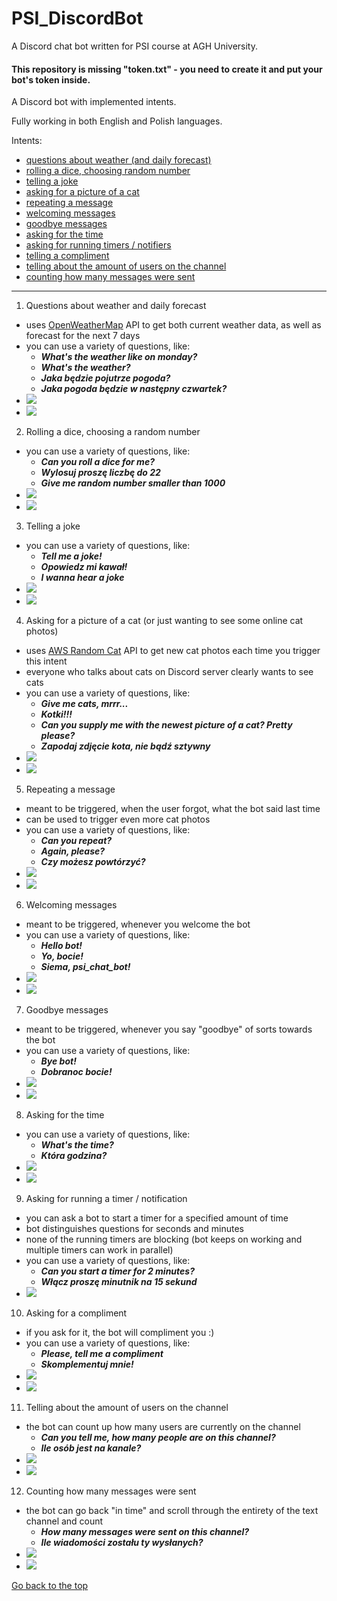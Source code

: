 
# PSI_DiscordBot
A Discord chat bot written for PSI course at AGH University.<div id="0"></div>

#### This repository is missing "token.txt" - you need to create it and put your bot's token inside.

A Discord bot with implemented intents.

Fully working in both English and Polish languages.

Intents:
- <a href="#1">questions about weather (and daily forecast)</a>
- <a href="#2">rolling a dice, choosing random number</a>
- <a href="#3">telling a joke</a>
- <a href="#4">asking for a picture of a cat</a>
- <a href="#5">repeating a message</a>
- <a href="#6">welcoming messages</a>
- <a href="#7">goodbye messages</a>
- <a href="#8">asking for the time</a>
- <a href="#9">asking for running timers / notifiers</a>
- <a href="#10">telling a compliment</a>
- <a href="#11">telling about the amount of users on the channel</a>
- <a href="#12">counting how many messages were sent</a>

___

1. Questions about weather and daily forecast <div id="1"></div>
 - uses [OpenWeatherMap](https://openweathermap.org/) API to get both current weather data, as well as forecast for the next 7 days
 - you can use a variety of questions, like:
    - ***What's the weather like on monday?***
    - ***What's the weather?***
    - ***Jaka będzie pojutrze pogoda?***
    - ***Jaka pogoda będzie w następny czwartek?***
 - ![](https://github.com/GabenRulez/PSI_DiscordBot/blob/master/readMePictures/screenshot_1.png?raw=true)
 - ![](https://github.com/GabenRulez/PSI_DiscordBot/blob/master/readMePictures/screenshot_2.png?raw=true)
 
2. Rolling a dice, choosing a random number <div id="2"></div>
 - you can use a variety of questions, like:
    - ***Can you roll a dice for me?***
    - ***Wylosuj proszę liczbę do 22***
    - ***Give me random number smaller than 1000***
 - ![](https://github.com/GabenRulez/PSI_DiscordBot/blob/master/readMePictures/screenshot_3.png?raw=true)
 - ![](https://github.com/GabenRulez/PSI_DiscordBot/blob/master/readMePictures/screenshot_4.png?raw=true)
  
3. Telling a joke <div id="3"></div>
 - you can use a variety of questions, like:
    - ***Tell me a joke!***
    - ***Opowiedz mi kawał!***
    - ***I wanna hear a joke***
 - ![](https://github.com/GabenRulez/PSI_DiscordBot/blob/master/readMePictures/screenshot_5.png?raw=true)
 - ![](https://github.com/GabenRulez/PSI_DiscordBot/blob/master/readMePictures/screenshot_6.png?raw=true)
 
4. Asking for a picture of a cat (or just wanting to see some online cat photos) <div id="4"></div>
 - uses [AWS Random Cat](http://aws.random.cat/) API to get new cat photos each time you trigger this intent
 - everyone who talks about cats on Discord server clearly wants to see cats
 - you can use a variety of questions, like:
    - ***Give me cats, mrrr...***
    - ***Kotki!!!***
    - ***Can you supply me with the newest picture of a cat? Pretty please?***
    - ***Zapodaj zdjęcie kota, nie bądź sztywny***
 - ![](https://github.com/GabenRulez/PSI_DiscordBot/blob/master/readMePictures/screenshot_7.png?raw=true)
 - ![](https://github.com/GabenRulez/PSI_DiscordBot/blob/master/readMePictures/screenshot_8.png?raw=true)
 
5. Repeating a message <div id="5"></div>
 - meant to be triggered, when the user forgot, what the bot said last time
 - can be used to trigger even more cat photos
 - you can use a variety of questions, like:
    - ***Can you repeat?***
    - ***Again, please?***
    - ***Czy możesz powtórzyć?***
 - ![](https://github.com/GabenRulez/PSI_DiscordBot/blob/master/readMePictures/screenshot_9.png?raw=true)
 - ![](https://github.com/GabenRulez/PSI_DiscordBot/blob/master/readMePictures/screenshot_10.png?raw=true)
 
6. Welcoming messages <div id="6"></div>
 - meant to be triggered, whenever you welcome the bot
 - you can use a variety of questions, like:
   - ***Hello bot!***
   - ***Yo, bocie!***
   - ***Siema, psi_chat_bot!***
 - ![](https://github.com/GabenRulez/PSI_DiscordBot/blob/master/readMePictures/screenshot_11.png?raw=true)
 - ![](https://github.com/GabenRulez/PSI_DiscordBot/blob/master/readMePictures/screenshot_12.png?raw=true)
 
7. Goodbye messages <div id="7"></div>
 - meant to be triggered, whenever you say "goodbye" of sorts towards the bot
 - you can use a variety of questions, like:
   - ***Bye bot!***
   - ***Dobranoc bocie!***
 - ![](https://github.com/GabenRulez/PSI_DiscordBot/blob/master/readMePictures/screenshot_13.png?raw=true)
 - ![](https://github.com/GabenRulez/PSI_DiscordBot/blob/master/readMePictures/screenshot_14.png?raw=true)
 
8. Asking for the time <div id="8"></div>
 - you can use a variety of questions, like:
   - ***What's the time?***
   - ***Która godzina?***
 - ![](https://github.com/GabenRulez/PSI_DiscordBot/blob/master/readMePictures/screenshot_15.png?raw=true)
 - ![](https://github.com/GabenRulez/PSI_DiscordBot/blob/master/readMePictures/screenshot_16.png?raw=true)
 
9. Asking for running a timer / notification <div id="9"></div>
 - you can ask a bot to start a timer for a specified amount of time
 - bot distinguishes questions for seconds and minutes
 - none of the running timers are blocking (bot keeps on working and multiple timers can work in parallel)
 - you can use a variety of questions, like:
   - ***Can you start a timer for 2 minutes?***
   - ***Włącz proszę minutnik na 15 sekund***
 - ![](https://github.com/GabenRulez/PSI_DiscordBot/blob/master/readMePictures/screenshot_17.png?raw=true)

10. Asking for a compliment <div id="10"></div>
 - if you ask for it, the bot will compliment you :)
 - you can use a variety of questions, like:
   - ***Please, tell me a compliment***
   - ***Skomplementuj mnie!***
 - ![](https://github.com/GabenRulez/PSI_DiscordBot/blob/master/readMePictures/screenshot_18.png?raw=true)
 - ![](https://github.com/GabenRulez/PSI_DiscordBot/blob/master/readMePictures/screenshot_19.png?raw=true)
 
11. Telling about the amount of users on the channel <div id="11"></div>
 - the bot can count up how many users are currently on the channel
   - ***Can you tell me, how many people are on this channel?***
   - ***Ile osób jest na kanale?***
 - ![](https://github.com/GabenRulez/PSI_DiscordBot/blob/master/readMePictures/screenshot_20.png?raw=true)
 - ![](https://github.com/GabenRulez/PSI_DiscordBot/blob/master/readMePictures/screenshot_21.png?raw=true)
 

12. Counting how many messages were sent <div id="12"></div>
 - the bot can go back "in time" and scroll through the entirety of the text channel and count
   - ***How many messages were sent on this channel?***
   - ***Ile wiadomości zostału ty wysłanych?***
 - ![](https://github.com/GabenRulez/PSI_DiscordBot/blob/master/readMePictures/screenshot_22.png?raw=true)
 - ![](https://github.com/GabenRulez/PSI_DiscordBot/blob/master/readMePictures/screenshot_23.png?raw=true)
 
 
<a href="#0">Go back to the top</a>